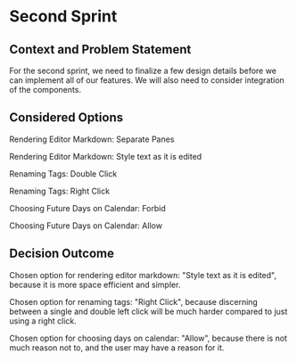 # Second Sprint

## Context and Problem Statement

For the second sprint, we need to finalize a few design details before we can implement all of our features. We will also need to consider integration of the components.

## Considered Options

Rendering Editor Markdown: Separate Panes

Rendering Editor Markdown: Style text as it is edited

Renaming Tags: Double Click

Renaming Tags: Right Click

Choosing Future Days on Calendar: Forbid

Choosing Future Days on Calendar: Allow

## Decision Outcome

Chosen option for rendering editor markdown: "Style text as it is edited", because it is more space efficient and simpler.

Chosen option for renaming tags: "Right Click", because discerning between a single and double left click will be much harder compared to just using a right click.

Chosen option for choosing days on calendar: "Allow", because there is not much reason not to, and the user may have a reason for it.
